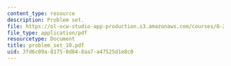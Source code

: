```yaml
---
content_type: resource
description: Problem set.
file: https://ol-ocw-studio-app-production.s3.amazonaws.com/courses/8-231-physics-of-solids-i-fall-2006/3fd6c09a81750d848aa7a47525d1e8c0_problem_set_10.pdf
file_type: application/pdf
resourcetype: Document
title: problem_set_10.pdf
uid: 3fd6c09a-8175-0d84-8aa7-a47525d1e8c0
---
```

